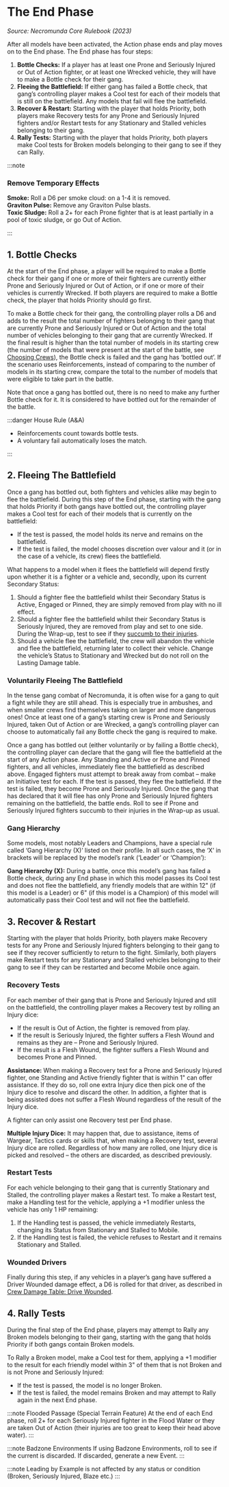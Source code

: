 # The End Phase

_Source: Necromunda Core Rulebook (2023)_

After all models have been activated, the Action phase ends and play moves on to
the End phase. The End phase has four steps:

1. **Bottle Checks:** If a player has at least one Prone and Seriously Injured or Out of
   Action fighter, or at least one Wrecked vehicle, they will have to make a Bottle
   check for their gang.
2. **Fleeing the Battlefield:** If either gang has failed a Bottle check, that gang’s
   controlling player makes a Cool test for each of their models that is still on
   the battlefield. Any models that fail will flee the battlefield.
3. **Recover & Restart:** Starting with the player that holds Priority, both players make
   Recovery tests for any Prone and Seriously Injured fighters and/or Restart tests
   for any Stationary and Stalled vehicles belonging to their gang.
4. **Rally Tests:** Starting with the player that holds Priority, both players make
   Cool tests for Broken models belonging to their gang to see if they can Rally.

:::note

### Remove Temporary Effects

**Smoke:** Roll a D6 per smoke cloud: on a 1-4 it is removed.  
**Graviton Pulse:** Remove any Graviton Pulse blasts.  
**Toxic Sludge:** Roll a 2+ for each Prone fighter that is at least partially in a pool of toxic sludge, or go Out of Action.

:::

## 1. Bottle Checks

At the start of the End phase, a player will be required to make a Bottle check for
their gang if one or more of their fighters are currently either Prone and Seriously
Injured or Out of Action, or if one or more of their vehicles is currently Wrecked.
If both players are required to make a Bottle check, the player that holds Priority
should go first.

To make a Bottle check for their gang, the controlling player rolls a D6 and adds
to the result the total number of fighters belonging to their gang that are currently
Prone and Seriously Injured or Out of Action and the total number of vehicles
belonging to their gang that are currently Wrecked. If the final result is higher than
the total number of models in its starting crew (the number of models that were present at the start of the battle, see [Choosing Crews](/docs/battlefield-setup/scenario-rules#choose-crew)), the Bottle check is failed and the
gang has ‘bottled out’. If the scenario uses Reinforcements, instead of comparing
to the number of models in its starting crew, compare the total to the number of
models that were eligible to take part in the battle.

Note that once a gang has bottled out, there is no need to make any further Bottle
check for it. It is considered to have bottled out for the remainder of the battle.

:::danger House Rule (A&A)

- Reinforcements count towards bottle tests.
- A voluntary fail automatically loses the match.

:::

## 2. Fleeing The Battlefield

Once a gang has bottled out, both fighters and vehicles
alike may begin to flee the battlefield. During this step
of the End phase, starting with the gang that holds
Priority if both gangs have bottled out, the controlling
player makes a Cool test for each of their models that
is currently on the battlefield:

- If the test is passed, the model holds its nerve and
  remains on the battlefield.
- If the test is failed, the model chooses discretion
  over valour and it (or in the case of a vehicle,
  its crew) flees the battlefield.

What happens to a model when it flees the
battlefield will depend firstly upon whether it is a
fighter or a vehicle and, secondly, upon its current
Secondary Status:

1. Should a fighter flee the battlefield whilst their
   Secondary Status is Active, Engaged or Pinned, they are simply removed from play with no
   ill effect.
2. Should a fighter flee the battlefield whilst their
   Secondary Status is Seriously Injured, they are
   removed from play and set to one side. During
   the Wrap-up, test to see if they [succumb to their injuries](/docs/the-rules/the-post-battle-sequence#succumbing-to-injuries).
3. Should a vehicle flee the battlefield, the crew
   will abandon the vehicle and flee the battlefield, returning later to collect their vehicle. Change the
   vehicle’s Status to Stationary and Wrecked but do
   not roll on the Lasting Damage table.

### Voluntarily Fleeing The Battlefield

In the tense gang combat of Necromunda, it is often
wise for a gang to quit a fight while they are still ahead. This is especially true in ambushes, and when smaller
crews find themselves taking on larger and more
dangerous ones! Once at least one of a gang’s starting
crew is Prone and Seriously Injured, taken Out of
Action or are Wrecked, a gang’s controlling player can
choose to automatically fail any Bottle check the gang
is required to make.

Once a gang has bottled out (either voluntarily or
by failing a Bottle check), the controlling player can
declare that the gang will flee the battlefield at the
start of any Action phase. Any Standing and Active
or Prone and Pinned fighters, and all vehicles,
immediately flee the battlefield as described above. Engaged fighters must attempt to break away from
combat – make an Initiative test for each. If the test
is passed, they flee the battlefield. If the test is failed, they become Prone and Seriously Injured. Once
the gang that has declared that it will flee has only
Prone and Seriously Injured fighters remaining on the
battlefield, the battle ends. Roll to see if Prone and
Seriously Injured fighters succumb to their injuries in
the Wrap-up as usual.

### Gang Hierarchy

Some models, most notably Leaders and Champions, have a special rule called ‘Gang Hierarchy (X)’ listed
on their profile. In all such cases, the ‘X’ in brackets
will be replaced by the model’s rank (‘Leader’
or ‘Champion’):

**Gang Hierarchy (X):** During a battle, once this model’s
gang has failed a Bottle check, during any End phase
in which this model passes its Cool test and does not
flee the battlefield, any friendly models that are within
12" (if this model is a Leader) or 6" (if this model is a
Champion) of this model will automatically pass their
Cool test and will not flee the battlefield.

## 3. Recover & Restart

Starting with the player that holds Priority, both players
make Recovery tests for any Prone and Seriously
Injured fighters belonging to their gang to see if they
recover sufficiently to return to the fight. Similarly, both
players make Restart tests for any Stationary and
Stalled vehicles belonging to their gang to see if they
can be restarted and become Mobile once again.

### Recovery Tests

For each member of their gang that is Prone and
Seriously Injured and still on the battlefield, the
controlling player makes a Recovery test by rolling an
Injury dice:

- If the result is Out of Action, the fighter is removed
  from play.
- If the result is Seriously Injured, the fighter suffers a
  Flesh Wound and remains as they are – Prone and
  Seriously Injured.
- If the result is a Flesh Wound, the fighter suffers a
  Flesh Wound and becomes Prone and Pinned.

**Assistance:** When making a Recovery test for a Prone
and Seriously Injured fighter, one Standing and Active
friendly fighter that is within 1" can offer assistance.
If they do so, roll one extra Injury dice then pick one
of the Injury dice to resolve and discard the other.
In addition, a fighter that is being assisted does not
suffer a Flesh Wound regardless of the result of the
Injury dice.

A fighter can only assist one Recovery test per
End phase.

**Multiple Injury Dice:** It may happen that, due to
assistance, items of Wargear, Tactics cards or skills
that, when making a Recovery test, several Injury dice
are rolled. Regardless of how many are rolled, one
Injury dice is picked and resolved – the others are
discarded, as described previously.

### Restart Tests

For each vehicle belonging to their gang that is
currently Stationary and Stalled, the controlling player
makes a Restart test. To make a Restart test, make
a Handling test for the vehicle, applying a +1 modifier
unless the vehicle has only 1 HP remaining:

1. If the Handling test is passed, the vehicle
   immediately Restarts, changing its Status from Stationary and Stalled to Mobile.
2. If the Handling test is failed, the vehicle refuses
   to Restart and it remains Stationary and Stalled.

### Wounded Drivers

Finally during this step, if any vehicles in a player’s
gang have suffered a Driver Wounded damage effect,
a D6 is rolled for that driver, as described in [Crew Damage Table: Drive Wounded](/docs/the-rules/resolve-hits-against-vehicles#crew-damage-table).

## 4. Rally Tests

During the final step of the End phase, players may
attempt to Rally any Broken models belonging to their
gang, starting with the gang that holds Priority if both
gangs contain Broken models.

To Rally a Broken model, make a Cool test for them, applying a +1 modifier to the result for each friendly
model within 3" of them that is not Broken and is not
Prone and Seriously Injured:

- If the test is passed, the model is no longer Broken.
- If the test is failed, the model remains Broken and
  may attempt to Rally again in the next End phase.

:::note Flooded Passage (Special Terrain Feature)
At the end of each End phase, roll 2+ for each Seriously Injured fighter in the Flood Water or they are taken Out of Action (their injuries are too great to keep their head above water).
:::

:::note Badzone Environments
If using Badzone Environments, roll to see if the current is discarded. If discarded, generate a new Event.
:::

:::note
Leading by Example is not affected by any status or condition (Broken, Seriously Injured, Blaze etc.)
:::
